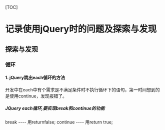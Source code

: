 [TOC]
# 记录使用jQuery时的问题及探索与发现

## 探索与发现
### 循环
#### 1. jQuery跳出each循环的方法
开发中在each中有个需求是不满足条件时不执行循环下的语句，第一时间想到的是使用continue，发现报错了。
##### JQuery each循环,要实现break和continue的功能
break ---- 用returnfalse;
continue ---- 用return true;